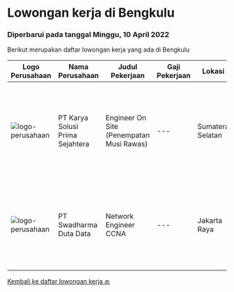 
  # Lowongan kerja di Bengkulu

  ### Diperbarui pada tanggal Minggu, 10 April 2022

  Berikut merupakan daftar lowongan kerja yang ada di Bengkulu

  |Logo Perusahaan | Nama Perusahaan | Judul Pekerjaan | Gaji Pekerjaan | Lokasi | Deskripsi | Tanggal diunggah | Pranala |
  | -------------- | --------------- | --------------- | --------- | --------- | -------------- | ------- | ----------- |
  |![logo-perusahaan](https://image-service-cdn.seek.com.au/bb0f2c313297f2db3d497466b95d7da85644edc0/ee4dce1061f3f616224767ad58cb2fc751b8d2dc)|PT Karya Solusi Prima Sejahtera|Engineer On Site (Penempatan Musi Rawas)|---|Sumatera Selatan|Kualifikasi : Pendidikan minimal D3/S1 Teknik Informatika/Teknik Telekomunikasi Memiliki pengalaman pekerjaan di bidang yang sama minimal 1 tahun...|Selasa, 05 April 2022|https://www.jobstreet.co.id/id/job/engineer-on-site-penempatan-musi-rawas-3844505?token=0~db00b100-7179-45ff-9e4b-c2fa06ce0870&sectionRank=1&jobId=jobstreet-id-job-3844505|
|![logo-perusahaan](https://image-service-cdn.seek.com.au/e55e3708620a7ff5e7da329d1725ee01ed113417/ee4dce1061f3f616224767ad58cb2fc751b8d2dc)|PT Swadharma Duta Data|Network Engineer CCNA|---|Jakarta Raya|Kualifikasi : D3- S1 bidang Teknik Informatika, Ilmu Komputer Usia 20 - 30 tahun Pengalaman di bidang IT Network 1 - 2 Tahun Menguasai bidang IT...|Kamis, 24 Maret 2022|https://www.jobstreet.co.id/id/job/network-engineer-ccna-3831920?token=0~db00b100-7179-45ff-9e4b-c2fa06ce0870&sectionRank=2&jobId=jobstreet-id-job-3831920|


  [Kembali ke daftar lowongan kerja 🔙](../README.md#daftar-lowongan-kerja)
  